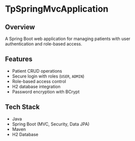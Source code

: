 # TpSpringMvcApplication

## Overview
A Spring Boot web application for managing patients with user authentication and role-based access.

## Features
- Patient CRUD operations
- Secure login with roles (`USER`, `ADMIN`)
- Role-based access control
- H2 database integration
- Password encryption with BCrypt

## Tech Stack
- Java
- Spring Boot (MVC, Security, Data JPA)
- Maven
- H2 Database
